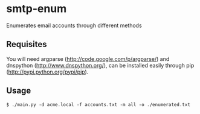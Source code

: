 smtp-enum
=========

Enumerates email accounts through different methods

Requisites
-----
You will need argparse (<http://code.google.com/p/argparse/>) and dnspython (<http://www.dnspython.org/>), can be installed easily through pip (<http://pypi.python.org/pypi/pip>).

Usage
-----
```
$ ./main.py -d acme.local -f accounts.txt -m all -o ./enumerated.txt
```